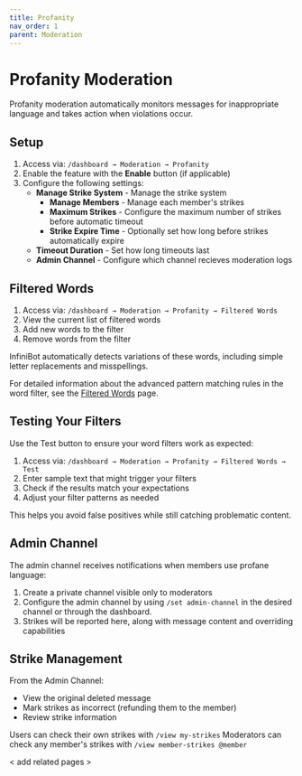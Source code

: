 ```yaml
---
title: Profanity
nav_order: 1
parent: Moderation
---
```


# Profanity Moderation

Profanity moderation automatically monitors messages for inappropriate language and takes action when violations occur.

## Setup

1. Access via: `/dashboard → Moderation → Profanity`
2. Enable the feature with the **Enable** button (if applicable)
3. Configure the following settings:
   - **Manage Strike System** - Manage the strike system
      + **Manage Members** - Manage each member's strikes
      + **Maximum Strikes** - Configure the maximum number of strikes before automatic timeout
      + **Strike Expire Time** - Optionally set how long before strikes automatically expire
   - **Timeout Duration** - Set how long timeouts last
   - **Admin Channel** - Configure which channel recieves moderation logs

## Filtered Words

1. Access via: `/dashboard → Moderation → Profanity → Filtered Words`
2. View the current list of filtered words
3. Add new words to the filter
4. Remove words from the filter

InfiniBot automatically detects variations of these words, including simple letter replacements and misspellings.

For detailed information about the advanced pattern matching rules in the word filter, see the [Filtered Words](Filtered-Words.md) page.

## Testing Your Filters

Use the Test button to ensure your word filters work as expected:

1. Access via: `/dashboard → Moderation → Profanity → Filtered Words → Test`
2. Enter sample text that might trigger your filters
3. Check if the results match your expectations
4. Adjust your filter patterns as needed

This helps you avoid false positives while still catching problematic content.

## Admin Channel

The admin channel receives notifications when members use profane language:

1. Create a private channel visible only to moderators
2. Configure the admin channel by using `/set admin-channel` in the desired channel or through the dashboard.
3. Strikes will be reported here, along with message content and overriding capabilities

## Strike Management

From the Admin Channel:
- View the original deleted message
- Mark strikes as incorrect (refunding them to the member)
- Review strike information

Users can check their own strikes with `/view my-strikes`
Moderators can check any member's strikes with `/view member-strikes @member`

< add related pages >
